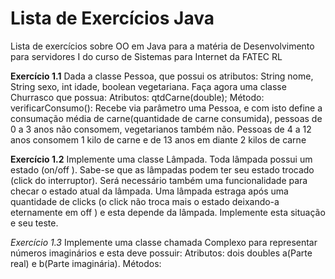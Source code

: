 # Lista de Exercícios Java
Lista de exercícios sobre OO em Java para a matéria de Desenvolvimento para servidores I do curso de Sistemas para Internet da FATEC RL



**Exercício 1.1**
Dada a classe Pessoa, que possui os atributos: String
nome, String sexo, int idade, boolean vegetariana. Faça agora uma
classe Churrasco que possua:
Atributos: qtdCarne(double);
Método: verificarConsumo(): Recebe via parâmetro uma Pessoa, e com
isto define a consumação média de carne(quantidade de carne consumida), pessoas de 0 a 3 anos não consomem, vegetarianos também não.
Pessoas de 4 a 12 anos consomem 1 kilo de carne e de 13 anos em diante 2 kilos de carne


**Exercício 1.2**
Implemente uma classe Lâmpada. Toda lâmpada possui um estado (on/off ). Sabe-se que as lâmpadas podem ter seu estado
trocado (click do interruptor). Será necessário também uma funcionalidade para checar o estado atual da lâmpada. Uma lâmpada estraga após
uma quantidade de clicks (o click não troca mais o estado deixando-a
eternamente em off ) e esta depende da lâmpada. Implemente esta situação e seu teste.


*Exercício 1.3*
Implemente uma classe chamada Complexo para representar números imaginários e esta deve possuir:
Atributos: dois doubles a(Parte real) e b(Parte imaginária).
Métodos:
